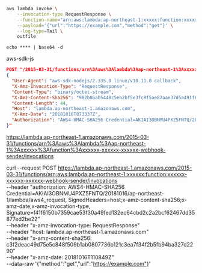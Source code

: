 
```bash
aws lambda invoke \
    --invocation-type RequestResponse \
    --function-name="arn:aws:lambda:ap-northeast-1:xxxxx:function:xxxxx" \
    --payload='{"url":"https://example.com","method":"get"}' \
    --log-type=Tail \
    outfile
```

```
echo **** | base64 -d
```

aws-sdk-js

```json
POST "/2015-03-31/functions/arn%3Aaws%3Alambda%3Aap-northeast-1%3Axxxxxxx%3Afunction%3Axxxxx/invocations"
{
  "User-Agent": "aws-sdk-nodejs/2.335.0 linux/v10.11.0 callback",
  "X-Amz-Invocation-Type": "RequestResponse",
  "Content-Type": "binary/octet-stream",
  "X-Amz-Content-Sha256": "982b86ab5448c5eb2bf5e3fc8f5ae82aae37d5a491f61625aca4bc16914cebc0",
  "Content-Length": 44,
  "Host": "lambda.ap-northeast-1.amazonaws.com",
  "X-Amz-Date": "20181016T073337Z",
  "Authorization": "AWS4-HMAC-SHA256 Credential=AKIAI3OBNMU4PXZ5FNTQ/20181016/ap-northeast-1/lambda/aws4_request, SignedHeaders=host;x-amz-content-sha256;x-amz-date;x-amz-invocation-type, Signature=891d7b2a9b0cd4661c6f0c1687c5133bcd4ccd1077cff760ed55347e60738ea8"
}"
```

https://lambda.ap-northeast-1.amazonaws.com/2015-03-31/functions/arn%3Aaws%3Alambda%3Aap-northeast-1%3Axxxxxx%3Afunction%3Axxxxxx-xxxxxx-xxxxxx-webhook-sender/invocations





curl --request POST https://lambda.ap-northeast-1.amazonaws.com/2015-03-31/functions/arn:aws:lambda:ap-northeast-1:xxxxxx:function:xxxxxx-xxxxxx-xxxxxx-webhook-sender/invocations \
  --header "authorization: AWS4-HMAC-SHA256 Credential=AKIAI3OBNMU4PXZ5FNTQ/20181016/ap-northeast-1/lambda/aws4_request, SignedHeaders=host;x-amz-content-sha256;x-amz-date;x-amz-invocation-type, Signature=f41f6150b7359cae53f30a49fed132ec64cbd2c2a2bcf62467dd35877ed2be22" \
  --header "x-amz-invocation-type: RequestResponse" \
  --header "host: lambda.ap-northeast-1.amazonaws.com" \
  --header "x-amz-content-sha256: c3f2deac49d75e5c848f509b1ab0807736b121c3ea7f34f2b5fb94ba327d2290" \
  --header "x-amz-date: 20181016T110849Z" \
  --data-raw '{"method":"get","url":"https://example.com"}'